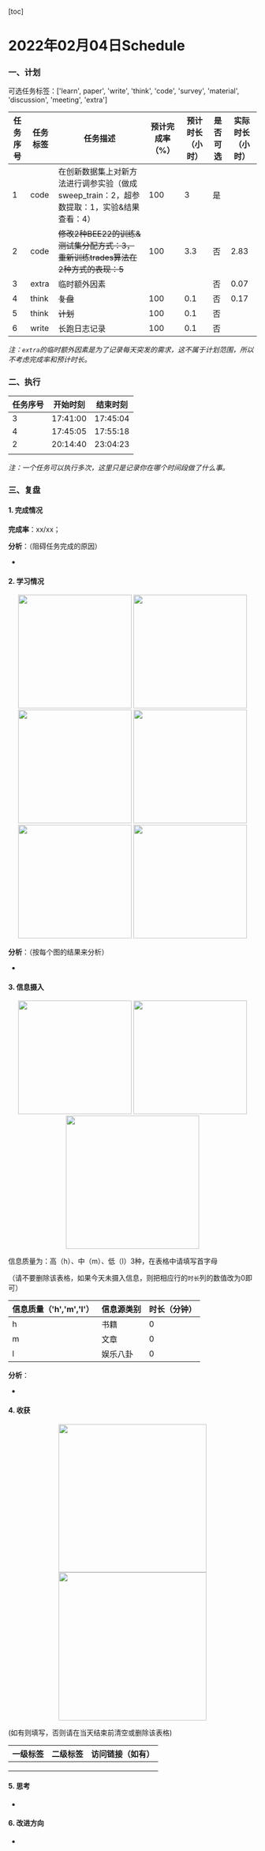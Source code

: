 [toc]

# 2022年02月04日Schedule

### 一、计划

可选任务标签：['learn', paper', 'write', 'think', 'code', 'survey', 'material', 'discussion', 'meeting', 'extra']

| 任务序号 | 任务标签 | 任务描述                                                     | 预计完成率（%） | 预计时长（小时） | 是否可选 | 实际时长（小时） |
| -------- | -------- | ------------------------------------------------------------ | --------------- | ---------------- | -------- | ---------------- |
| 1        | code     | 在创新数据集上对新方法进行调参实验（做成sweep_train：2，超参数提取：1，实验&结果查看：4） | 100             | 3                | 是       |                  |
|2|code|~~修改2种BEE22的训练&测试集分配方式：3，重新训练trades算法在2种方式的表现：5~~|100|3.3|否|2.83|
|3|extra|临时额外因素|||否|0.07|
|4|think|~~复盘~~|100|0.1|否|0.17|
| 5        | think    | ~~计划~~                                                     | 100             | 0.1              | 否       |                  |
| 6        | write    | 长跑日志记录                                                 | 100             | 0.1              | 否       |                  |

*注：`extra`的临时额外因素是为了记录每天突发的需求，这不属于计划范围，所以不考虑完成率和预计时长。*

### 二、执行

| 任务序号 | 开始时刻 | 结束时刻 |
| -------- | -------- | -------- |
| 3        | 17:41:00 | 17:45:04 |
| 4        | 17:45:05 | 17:55:18 |
| 2        | 20:14:40 | 23:04:23 |
|          |          |          |

*注：一个任务可以执行多次，这里只是记录你在哪个时间段做了什么事。*

### 三、复盘

#### 1. 完成情况

**完成率**：xx/xx；

**分析**：（阻碍任务完成的原因）

- 

#### 2. 学习情况
<center class='half'>
<img src='https://gitee.com/holmescao/figure-bed/raw/master/img/2022-02-06_12-18-13_Figure1-activate-bar-20220204_20220204.png' width='230;' />
<img src='https://gitee.com/holmescao/figure-bed/raw/master/img/2022-02-06_12-18-35_Figure2-activate-waterfall-20220129_20220204.png' width='230;' />
<img src='https://gitee.com/holmescao/figure-bed/raw/master/img/2022-02-06_12-18-39_Figure3-activate-bar-20220106_20220204.png' width='230;' />
<img src='https://gitee.com/holmescao/figure-bed/raw/master/img/2022-02-06_12-18-42_Figure4-investment-pie-20220106_20220204.png' width='230;' />
<img src='https://gitee.com/holmescao/figure-bed/raw/master/img/2022-02-06_12-18-46_Figure5-activate-brokenbarh-20220129_20220204.png' width='230;' />
<img src='https://gitee.com/holmescao/figure-bed/raw/master/img/2022-02-06_12-18-50_Figure6-activate-predict-bar-20220204_20220204.png' width='230;' />
</center>

**分析**：（按每个图的结果来分析）

- 

#### 3. 信息摄入
<center class='half'>
<img src='https://gitee.com/holmescao/figure-bed/raw/master/img/2022-02-06_12-18-56_Figure1-dayinformation-pie-20220204_20220204.png' width='230;' />
<img src='https://gitee.com/holmescao/figure-bed/raw/master/img/2022-02-06_12-18-59_Figure2-dayinformation-stackbar-20220204_20220204.png' width='230;' />
<img src='https://gitee.com/holmescao/figure-bed/raw/master/img/2022-02-06_12-19-02_Figure3-monthinformation-stackbar-20220106_20220204.png' width='270;' />
</center>

信息质量为：高（h）、中（m）、低（l）3种，在表格中请填写首字母

（请不要删除该表格，如果今天未摄入信息，则把相应行的`时长`列的数值改为0即可）

| 信息质量（'h','m','l'） | 信息源类别 | 时长（分钟） |
| ----------------------- | ---------- | ------------ |
| h                       | 书籍       | 0            |
| m                       | 文章       | 0            |
| l                       | 娱乐八卦   | 0            |

**分析**：

- 

#### 4. 收获
<center class='half'>
<img src='https://gitee.com/holmescao/figure-bed/raw/master/img/2022-02-06_12-19-09_Figure1-harvest-cloud-20210205_20220204.png' width='300;' />
<img src='https://gitee.com/holmescao/figure-bed/raw/master/img/2022-02-06_12-19-13_Figure2-harvest-vbar-20210205_20220204.png' width='300;' />
</center>

(如有则填写，否则请在当天结束前清空或删除该表格)

| 一级标签 | 二级标签 | 访问链接（如有） |
| -------- | -------- | ---------------- |
|          |          |                  |
|          |          |                  |
|          |          |                  |

#### 5. 思考

- 

#### 6. 改进方向

- 